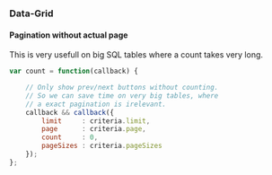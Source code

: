 ### Data-Grid

#### Pagination without actual page

This is very usefull on big SQL tables where a count
takes very long.

```javascript
var count = function(callback) {

    // Only show prev/next buttons without counting.
    // So we can save time on very big tables, where
    // a exact pagination is irelevant.
    callback && callback({
        limit     : criteria.limit,
        page      : criteria.page,
        count     : 0,
        pageSizes : criteria.pageSizes
    });
};
```

